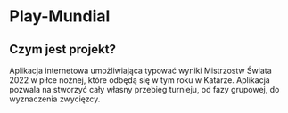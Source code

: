 # Play-Mundial

## Czym jest projekt?
Aplikacja internetowa umożliwiająca typować wyniki Mistrzostw Świata 2022 w piłce nożnej, które odbędą się w tym roku w Katarze. 
Aplikacja pozwala na stworzyć cały własny przebieg turnieju, od fazy grupowej, do wyznaczenia zwycięzcy.
